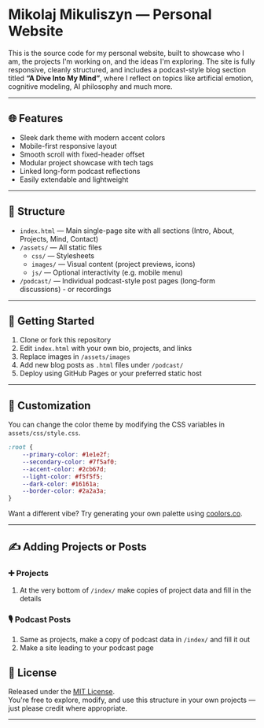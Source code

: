 # Mikolaj Mikuliszyn — Personal Website

This is the source code for my personal website, built to showcase who I am, the projects I'm working on, and the ideas I'm exploring. The site is fully responsive, cleanly structured, and includes a podcast-style blog section titled **“A Dive Into My Mind”**, where I reflect on topics like artificial emotion, cognitive modeling, AI philosophy and much more.

---

## 🌐 Features

- Sleek dark theme with modern accent colors
- Mobile-first responsive layout
- Smooth scroll with fixed-header offset
- Modular project showcase with tech tags
- Linked long-form podcast reflections
- Easily extendable and lightweight

---

## 📁 Structure

- `index.html` — Main single-page site with all sections (Intro, About, Projects, Mind, Contact)
- `/assets/` — All static files
  - `css/` — Stylesheets
  - `images/` — Visual content (project previews, icons)
  - `js/` — Optional interactivity (e.g. mobile menu)
- `/podcast/` — Individual podcast-style post pages (long-form discussions) - or recordings

---

## 🚀 Getting Started

1. Clone or fork this repository  
2. Edit `index.html` with your own bio, projects, and links  
3. Replace images in `/assets/images`  
4. Add new blog posts as `.html` files under `/podcast/`  
5. Deploy using GitHub Pages or your preferred static host

---

## 🎨 Customization

You can change the color theme by modifying the CSS variables in `assets/css/style.css`.

```css
:root {
    --primary-color: #1e1e2f;
    --secondary-color: #7f5af0;
    --accent-color: #2cb67d;
    --light-color: #f5f5f5;
    --dark-color: #16161a;
    --border-color: #2a2a3a;
}
```

Want a different vibe? Try generating your own palette using [coolors.co](https://coolors.co).

---

## ✍️ Adding Projects or Posts

### ➕ Projects
1. At the very bottom of `/index/` make copies of project data and fill in the details

### 🎙️ Podcast Posts
1. Same as projects, make a copy of podcast data in `/index/` and fill it out
2. Make a site leading to your podcast page


## 📄 License

Released under the [MIT License](https://opensource.org/licenses/MIT).  
You're free to explore, modify, and use this structure in your own projects — just please credit where appropriate.

---

